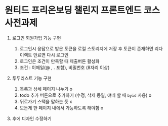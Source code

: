 # 원티드 프리온보딩 챌린지 프론트엔드 코스 사전과제

1. 로그인 회원가입 기능 구현

   1. 로그인시 응답으로 받은 토큰을 로컬 스토리지에 저장 후 토큰이 존재하면 리다이렉트 만료면 다시 로그인
   2. 로그인은 조건이 만족할 때 제출버튼 활성화
   3. 조건 : 이메일(@ , . 포함), 비밀번호 (8자리 이상)

2. 투두리스트 기능 구현

   1. 목록과 상세 페이지 나누기 o
   2. todo 추가 버튼으로 추가하기 (수정, 삭제 동일, 얘네 할 때 `byid` 사용) o
   3. 뒤로가기 스택을 말하는 듯 x
   4. 모든게 한 페이지 내에서 가능하도록 해야함 o

3. 후에 디자인 수정하기

